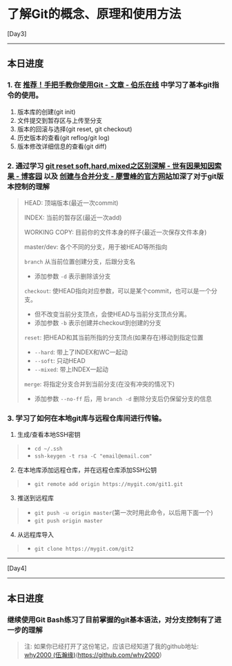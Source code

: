 # 了解Git的概念、原理和使用方法

[Day3]

* * *

## 本日进度

### 1. 在 [推荐！手把手教你使用Git - 文章 - 伯乐在线](http://blog.jobbole.com/78960/) 中学习了基本git指令的使用。

1. 版本库的创建(git init)
2. 文件提交到暂存区与上传至分支
3. 版本的回滚与选择(git reset, git checkout)
4. 历史版本的查看(git reflog/git log)
5. 版本修改详细信息的查看(git diff)

### 2. 通过学习 [git reset soft,hard,mixed之区别深解 - 世有因果知因索果 - 博客园](https://www.cnblogs.com/kidsitcn/p/4513297.html) 以及 [创建与合并分支 - 廖雪峰的官方网站](https://www.liaoxuefeng.com/wiki/0013739516305929606dd18361248578c67b8067c8c017b000/001375840038939c291467cc7c747b1810aab2fb8863508000)加深了对于git版本控制的理解

> HEAD: 顶端版本(最近一次commit)  
>
> INDEX: 当前的暂存区(最近一次add)  
>
> WORKING COPY: 目前你的文件本身的样子(最近一次保存文件本身)  
>
> master/dev: 各个不同的分支，用于被HEAD等所指向  
>
> `branch` 从当前位置创建分支，后跟分支名  
> + 添加参数 `-d` 表示删除该分支  
>
> `checkout`: 使HEAD指向对应参数，可以是某个commit，也可以是一个分支。  
> + 但不改变当前分支顶点，会使HEAD与当前分支顶点分离。  
> + 添加参数 `-b` 表示创建并checkout到创建的分支
>
> `reset`: 把HEAD和其当前所指的分支顶点(如果存在)移动到指定位置  
> + `--hard`: 带上了INDEX和WC一起动  
> + `--soft`: 只动HEAD  
> + `--mixed`: 带上INDEX一起动  
>
> `merge`: 将指定分支合并到当前分支(在没有冲突的情况下)  
> + 添加参数 `--no-ff` 后，用 `branch -d` 删除分支后仍保留分支的信息
>

### 3. 学习了如何在本地git库与远程仓库间进行传输。

1. 生成/查看本地SSH密钥  
> + `cd ~/.ssh`
> + `ssh-keygen -t rsa -C "email@email.com"`

2. 在本地库添加远程仓库，并在远程仓库添加SSH公钥
> + `git remote add origin https://mygit.com/git1.git`

3. 推送到远程库
> + `git push -u origin master`(第一次时用此命令，以后用下面一个)
> + `git push origin master`

4. 从远程库导入
> + `git clone https://mygit.com/git2`

* * *

[Day4]

* * *

## 本日进度

### 继续使用Git Bash练习了目前掌握的git基本语法，对分支控制有了进一步的理解

> 注: 如果你已经打开了这份笔记，应该已经知道了我的github地址: [why2000 (伍瀚缘)](https://github.com/why2000)(https://github.com/why2000)